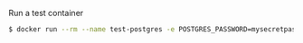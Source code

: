 Run a test container

```bash
$ docker run --rm --name test-postgres -e POSTGRES_PASSWORD=mysecretpassword -d postgres
```
